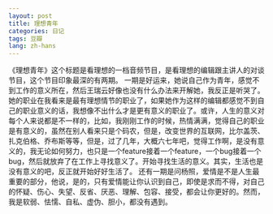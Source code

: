 ```yaml
---
layout: post
title: 理想青年
categories: 日记
tags: 豆瓣
lang: zh-hans
---
```

《理想青年》这个标题是看理想的一档音频节目，是看理想的编辑跟主讲人的对谈节目，这个节目印象最深的有两期。
一期是好运来，她说自己作为青年，感觉不到工作的意义所在，然后王瑞云好像也没有什么办法来开解她，我反正是听哭了。她的职业在我看来是最有理想情节的职业了，如果她作为这样的编辑都感觉不到自己的职业意义的话，我想像不出什么才是更有意义的职业了。或许，人生的意义对每个人来说都是不一样的，比如，我刚刚工作的时候，热情满满，觉得自己的职业是有意义的，虽然在别人看来只是个码农，但是，改变世界的互联网，比尔盖茨、扎克伯格、乔布斯等等，但是，过了几年，大概六七年吧，觉得工作啊，是没有意义的，我无论如何努力，也只是一个feature接着一个feature，一个bug接着一个bug，然后就放弃了在工作上寻找意义了。开始寻找生活的意义。其实，生活也是没有意义的吧，反正就开始好好生活了。
还有一期是问杨照，爱情是不是人生最重要的部分，他说，是的，只有爱情能让你认识到自己，即使是求而不得，对自己的怀疑、伤心、失望、反省、厌恶、理解、包容、接受，都会让你更好的。然而，我是软弱、怯懦、自私、虚伪、胆小，都没有遇到。